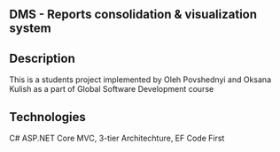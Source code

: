 ## DMS - Reports consolidation & visualization system

## Description
This is a students project implemented by Oleh Povshednyi and Oksana Kulish as a part of Global Software Development course

## Technologies
C# ASP.NET Core MVC, 3-tier Architechture, EF Code First
